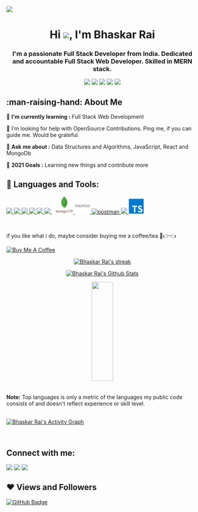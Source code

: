 <!-- ![](https://visitor-badge.glitch.me/badge?page_id=AleemAlam.AleemAlam) -->

<!-- <p align="left"> <img src="https://komarev.com/ghpvc/?username=AleemAlam&label=Profile%20views&color=0e75b6&style=flat" alt="MangeshLandge" /> </p> -->

<a href="#"><img width="50%" height="auto" src="./Images/full-stack-development.gif" height="175px"/></a>

<h1 align="center">Hi <img src="https://raw.githubusercontent.com/MartinHeinz/MartinHeinz/master/wave.gif" width="30px">, I'm Bhaskar Rai</h1>
<h3 align="center">I'm a passionate Full Stack Developer from India. Dedicated and accountable Full Stack Web Developer. Skilled in MERN stack.</h3>

<p align= "center">

<img src="https://img.shields.io/badge/JS-Javascript-red"/>
<img src="https://img.shields.io/badge/React-React-blue"/>
<img src="https://img.shields.io/badge/Node-node-green"/>
<img src="https://img.shields.io/badge/express-Express-blueviolet"/>
<img src="https://img.shields.io/badge/Mongodb-mongodb-brightgreen"/>
</p>

## :man-raising-hand: About Me

:seedling: **I'm currently learning :** Full Stack Web Development

:handshake: I'm looking for help with OpenSource Contributions. Ping me, if you can guide me. Would be grateful.

:speech_balloon: **Ask me about :** Data Structures and Algorithms, JavaScript, React and MongoDb

:goal_net: **2021 Goals :** Learning new things and contribute more

<!-- :mailbox: You can reach me at [chat](mailto:AleemAlamwsu@gmail.com)! -->

## :rocket: Languages and Tools:

<p align="left">
    <a href="https://www.w3.org/html/" target="_blank"> <img src="https://img.icons8.com/color/48/000000/html-5.png"/> </a>
    <a href="https://www.w3schools.com/css/" target="_blank"> <img src="https://img.icons8.com/color/48/000000/css3.png"/> </a>
    <a href="https://developer.mozilla.org/en-US/docs/Web/JavaScript" target="_blank"> <img src="https://img.icons8.com/color/48/000000/javascript.png"/> </a>
    <a href="https://reactjs.org/" target="_blank"> <img src="https://img.icons8.com/color/48/000000/react-native.png"/> </a>
    <a href="https://redux.js.org" target="_blank"> <img src="https://img.icons8.com/color/48/000000/redux.png"/> </a>    
    <!-- <a href="https://getbootstrap.com" target="_blank"> <img src="https://img.icons8.com/color/48/000000/bootstrap.png"/> </a>  -->
    <a style="padding-right:8px;" href="https://nodejs.org" target="_blank"> <img src="https://img.icons8.com/color/48/000000/nodejs.png"/> </a>
     <a href="https://www.mongodb.com/" target="_blank"> <img src="https://raw.githubusercontent.com/devicons/devicon/master/icons/mongodb/mongodb-original-wordmark.svg" alt="mongodb" width="48" height="48"/> </a>
     <a href="https://expressjs.com" target="_blank"> <img src="https://raw.githubusercontent.com/devicons/devicon/master/icons/express/express-original-wordmark.svg" alt="express" width="40" height="40"/> </a>
     <a href="https://postman.com" target="_blank"> <img src="https://www.vectorlogo.zone/logos/getpostman/getpostman-icon.svg" alt="postman" width="45" height="45"/> </a>
    <!-- <a style="padding-right:8px;" href="https://www.mysql.com/" target="_blank"> <img src="https://img.icons8.com/fluent/50/000000/mysql-logo.png"/> </a> --> 
    <!-- <a href="https://firebase.google.com/" target="_blank"> <img src="https://img.icons8.com/color/48/000000/firebase.png"/> </a>  -->   
    <a href="https://git-scm.com/" target="_blank"> <img src="https://img.icons8.com/color/48/000000/git.png"/> </a>
      <a href="https://www.typescriptlang.org/" target="_blank"> <img src="https://raw.githubusercontent.com/devicons/devicon/master/icons/typescript/typescript-original.svg" alt="typescript" width="40" height="40"/> </a>  
</p>
<br/>

if you like what i do, maybe consider buying me a coffee/tea :pleading_face::point_right::point_left:

<a href="https://www.buymeacoffee.com/AleemAlam" target="_blank"><img src="https://cdn.buymeacoffee.com/buttons/v2/default-red.png" alt="Buy Me A Coffee" width="150" ></a>

<p align="center">
    <a href="https://github.com/AleemAlam/github-readme-streak-stats">
        <img title=":fire: Get streak stats for your profile at git.io/streak-stats" alt="Bhaskar Rai's streak" src="https://github-readme-streak-stats.herokuapp.com/?user=AleemAlam&theme=black-ice&hide_border=true&stroke=0000&background=060A0CD0"/>
    </a>
</p>

  <p align="center">
    <a href="https://github.com/AleemAlam/github-readme-stats"><img alt="Bhaskar Rai's Github Stats" src="https://github-readme-stats.vercel.app/api?username=AleemAlam&show_icons=true&count_private=true&theme=react&hide_border=true&bg_color=0D1117" /></a>
    </p>
    <!-- <p align="center">
  <a href="https://github.com/AleemAlam/github-readme-stats"><img alt="Bhaskar Rai's Top Languages" src="https://github-readme-stats.vercel.app/api/top-langs/?username=AleemAlam&langs_count=8&count_private=true&layout=compact&theme=react&hide_border=true&bg_color=0D1117" /></a></p> -->
  <p align="center">
    <img src="https://github-readme-stats.vercel.app/api/top-langs/?username=AleemAlam&theme=react&hide_border=true&bg_color=0D1117" height="260px" width="33.25%"/>
    </p>

  <!-- <p>
  <img align="center" src="https://github-readme-stats.vercel.app/api/top-langs?username=AleemAlam&show_icons=true&locale=en&layout=compact" alt="AleemAlam"/>
</p>

<p><img align="center" src="https://github-readme-stats.vercel.app/api?username=AleemAlam&show_icons=true&locale=en" alt="AleemAlam" /></p> -->

  <br/>
  <b>Note:</b> Top languages is only a metric of the languages my public code consists of and doesn't reflect experience or skill level.

<br/>
<br/>

<a href="https://github.com/AleemAlam/github-readme-activity-graph"><img alt="Bhaskar Rai's Activity Graph" src="https://activity-graph.herokuapp.com/graph?username=AleemAlam&bg_color=0D1117&color=5BCDEC&line=5BCDEC&point=FFFFFF&hide_border=true" /></a>

<br/>

## Connect with me:

<p align="left">

<a href = "https://www.linkedin.com/in/bhaskar-rai-0a06241a4/"><img src="https://img.icons8.com/fluent/48/000000/linkedin.png"/></a>
<a href = "https://twitter.com/bhaskar9893"><img src="https://img.icons8.com/fluent/48/000000/twitter.png"/></a>
<a href = "https://www.instagram.com/bhaskar_the_multitasker/"><img src="https://img.icons8.com/fluent/48/000000/instagram-new.png"/></a>

<!-- <a href = ""><img src="https://img.icons8.com/color/48/000000/youtube-play.png"/></a> -->

</p>

## ❤ Views and Followers

<!-- <a href="https://github.com/AleemAlam/github-profile-views-counter">
    <img src="https://komarev.com/ghpvc/?username=AleemAlam">
</a> -->
<a href="https://github.com/bhaskar0507?tab=followers"><img src="https://img.shields.io/github/followers/AleemAlam?label=Followers&style=social" alt="GitHub Badge"></a>
